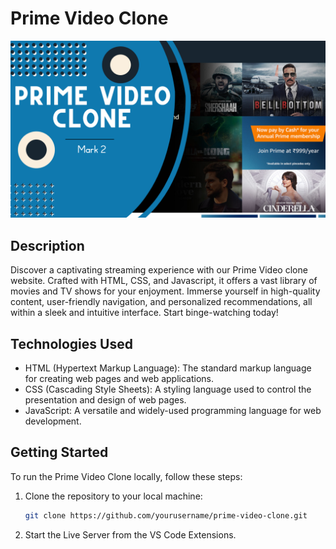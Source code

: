 # Prime Video Clone

![Prime Video Clone](./thumbnail.png)

## Description

Discover a captivating streaming experience with our Prime Video clone website. Crafted with HTML, CSS, and Javascript, it offers a vast library of movies and TV shows for your enjoyment. Immerse yourself in high-quality content, user-friendly navigation, and personalized recommendations, all within a sleek and intuitive interface. Start binge-watching today!

## Technologies Used

- HTML (Hypertext Markup Language): The standard markup language for creating web pages and web applications.
- CSS (Cascading Style Sheets): A styling language used to control the presentation and design of web pages.
- JavaScript: A versatile and widely-used programming language for web development.

## Getting Started

To run the Prime Video Clone locally, follow these steps:

1. Clone the repository to your local machine:

   ```bash
   git clone https://github.com/yourusername/prime-video-clone.git
   ```

2. Start the Live Server from the VS Code Extensions.
